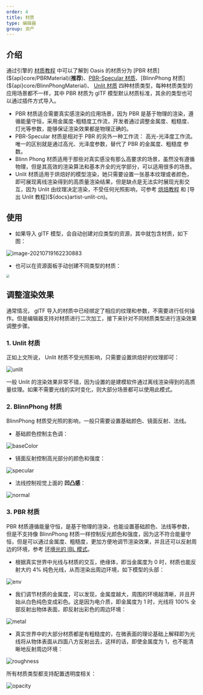```yaml
---
order: 4
title: 材质
type: 编辑器
group: 资产
---
```


## 介绍

通过引擎的 [材质教程](${docs}material-cn) 中可以了解到 Oasis 的材质分为 [PBR 材质](${api}core/PBRMaterial)(**推荐**)、[PBR-Specular 材质](${api}core/PBRSpecularMaterial)、[BlinnPhong 材质](${api}core/BlinnPhongMaterial)、 [Unlit 材质](${api}core/UnlitMaterial) 四种材质类型，每种材质类型的应用场景都不一样，其中 PBR 材质为 glTF 模型默认材质标准，其余的类型也可以通过插件方式导入。

- PBR 材质适合需要真实感渲染的应用场景，因为 PBR 是基于物理的渲染，遵循能量守恒，采用金属度-粗糙度工作流，开发者通过调整金属度、粗糙度、灯光等参数，能够保证渲染效果都是物理正确的。
- PBR-Specular 材质是相对于 PBR 的另外一种工作流： 高光-光泽度工作流。唯一的区别就是通过高光、光泽度参数，替代了 PBR 的金属度、粗糙度 参数。
- Blinn Phong 材质适用于那些对真实感没有那么高要求的场景，虽然没有遵循物理，但是其高效的渲染算法和基本齐全的光学部分，可以适用很多的场景。
- Unlit 材质适用于烘焙好的模型渲染，她只需要设置一张基本纹理或者颜色，即可展现离线渲染得到的高质量渲染结果，但是缺点是无法实时展现光影交互，因为 Unlit 由纹理决定渲染，不受任何光照影响，可参考 [烘焙教程](${docs}artist-bake-cn) 和 [导出 Unlit 教程](${docs}artist-unlit-cn)。

## 使用

- 如果导入 glTF 模型，会自动创建对应类型的资源，其中就包含材质，如下图：

![image-20210719162230883](https://gw.alipayobjects.com/zos/OasisHub/d5626811-f20e-4b84-aa28-7c6909dc607b/image-20210719162230883.png)

- 也可以在资源面板手动创建不同类型的材质：

<img src="https://gw.alipayobjects.com/zos/OasisHub/01f73e82-8be1-4568-baca-a7de3baf17fb/image-20210719175600845.png" style="zoom:50%;" />

## 调整渲染效果

通常情况， glTF 导入的材质中已经绑定了相应的纹理和参数，不需要进行任何操作。但是编辑器支持对材质进行二次加工，接下来针对不同材质类型进行渲染效果调整步骤。

### 1. Unlit 材质

正如上文所说， Unlit 材质不受光照影响，只需要设置烘焙好的纹理即可：

![unlit](https://gw.alipayobjects.com/zos/OasisHub/e2639e60-a6ed-416d-9f53-064557261d14/unlit.gif)

一般 Unlit 的渲染效果非常不错，因为设置的是建模软件通过离线渲染得到的高质量纹理。如果不需要光线的实时变化，则大部分场景都可以使用此模式。

### 2. BlinnPhong 材质

BlinnPhong 材质受光照的影响，一般只需要设置基础颜色、镜面反射、法线。

- 基础颜色控制主色调：

![baseColor](https://gw.alipayobjects.com/zos/OasisHub/a3ac25e1-36fa-4994-bb24-37b837698478/baseColor.gif)

- 镜面反射控制高光部分的颜色和强度：

![specular](https://gw.alipayobjects.com/zos/OasisHub/cbda6aec-63e8-4665-b15e-28adaccd7f19/specular.gif)

- 法线控制视觉上面的 **凹凸感**：

![normal](https://gw.alipayobjects.com/zos/OasisHub/9e48930a-a231-416d-9cb0-7bacc675be0a/normal.gif)

### 3. PBR 材质

PBR 材质遵循能量守恒，是基于物理的渲染，也能设置基础颜色、法线等参数，但是不支持像 BlinnPhong 材质一样控制反光颜色和强度，因为这不符合能量守恒，但是可以通过金属度、粗糙度，更加方便地调节渲染效果，并且还可以反射周边的环境，参考 [环境光的 IBL 模式](${docs}light-cn#IBL模式)。

- 根据真实世界中光线与材质的交互，绝缘体，即当金属度为 0 时，材质也能反射大约 4% 纯色光线，从而渲染出周边环境，如下模型的头部：

![env](https://gw.alipayobjects.com/zos/OasisHub/c40a665d-9d37-46f1-9206-a29859be75a3/env.gif)

- 我们调节材质的金属度，可以发现，金属度越大，周围的环境越清晰，并且开始从白色纯色变成彩色。这是因为电介质，即金属度为 1 时，光线将 100% 全部反射出物体表面，即反射出彩色的周边环境：

![metal](https://gw.alipayobjects.com/zos/OasisHub/95562cce-618f-4093-a775-c6a03831c580/metal.gif)

- 真实世界中的大部分材质都是有粗糙度的，在微表面的理论基础上解释即为光线将从物体表面从四面八方反射出去，这样的话，即使金属度为 1，也不能清晰地反射周边环境：

![roughness](https://gw.alipayobjects.com/zos/OasisHub/a51d5eca-e0ae-4882-8941-2fd15c8e523a/roughness.gif)

所有材质类型都支持配置透明度相关：

![opacity](https://gw.alipayobjects.com/zos/OasisHub/7f93cca8-0e2f-4549-b02a-199a9ed36bfc/opacity.gif)
